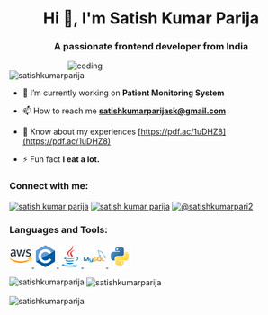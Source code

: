 <h1 align="center">Hi 👋, I'm Satish Kumar Parija</h1>
<h3 align="center">A passionate frontend developer from India</h3>
<img align="right" alt="coding" width="400" src="https://camo.githubusercontent.com/19db51af5f90f1b152bc0b9078f5fe97053955be5074f03f17019c70345bdcdb/68747470733a2f2f6d69726f2e6d656469756d2e636f6d2f6d61782f313336302f302a37513379765349765f7430696f4a2d5a2e676966">

<p align="left"> <img src="https://komarev.com/ghpvc/?username=satishkumarparija&label=Profile%20views&color=0e75b6&style=flat" alt="satishkumarparija" /> </p>

- 🔭 I’m currently working on **Patient Monitoring System**

- 📫 How to reach me **satishkumarparijask@gmail.com**

- 📄 Know about my experiences [https://pdf.ac/1uDHZ8](https://pdf.ac/1uDHZ8)

- ⚡ Fun fact **I eat a lot.**

<h3 align="left">Connect with me:</h3>
<p align="left">
<a href="https://linkedin.com/in/satish kumar parija" target="blank"><img align="center" src="https://raw.githubusercontent.com/rahuldkjain/github-profile-readme-generator/master/src/images/icons/Social/linked-in-alt.svg" alt="satish kumar parija" height="30" width="40" /></a>
<a href="https://fb.com/satish kumar parija" target="blank"><img align="center" src="https://raw.githubusercontent.com/rahuldkjain/github-profile-readme-generator/master/src/images/icons/Social/facebook.svg" alt="satish kumar parija" height="30" width="40" /></a>
<a href="https://www.hackerrank.com/@satishkumarpari2" target="blank"><img align="center" src="https://raw.githubusercontent.com/rahuldkjain/github-profile-readme-generator/master/src/images/icons/Social/hackerrank.svg" alt="@satishkumarpari2" height="30" width="40" /></a>
</p>

<h3 align="left">Languages and Tools:</h3>
<p align="left"> <a href="https://aws.amazon.com" target="_blank" rel="noreferrer"> <img src="https://raw.githubusercontent.com/devicons/devicon/master/icons/amazonwebservices/amazonwebservices-original-wordmark.svg" alt="aws" width="40" height="40"/> </a> <a href="https://www.cprogramming.com/" target="_blank" rel="noreferrer"> <img src="https://raw.githubusercontent.com/devicons/devicon/master/icons/c/c-original.svg" alt="c" width="40" height="40"/> </a> <a href="https://www.java.com" target="_blank" rel="noreferrer"> <img src="https://raw.githubusercontent.com/devicons/devicon/master/icons/java/java-original.svg" alt="java" width="40" height="40"/> </a> <a href="https://www.mysql.com/" target="_blank" rel="noreferrer"> <img src="https://raw.githubusercontent.com/devicons/devicon/master/icons/mysql/mysql-original-wordmark.svg" alt="mysql" width="40" height="40"/> </a> <a href="https://www.python.org" target="_blank" rel="noreferrer"> <img src="https://raw.githubusercontent.com/devicons/devicon/master/icons/python/python-original.svg" alt="python" width="40" height="40"/> </a> </p>

<p><img align="left" src="https://github-readme-stats.vercel.app/api/top-langs?username=satishkumarparija&show_icons=true&locale=en&layout=compact" alt="satishkumarparija" /></p>

<p>&nbsp;<img align="center" src="https://github-readme-stats.vercel.app/api?username=satishkumarparija&show_icons=true&locale=en" alt="satishkumarparija" /></p>

<p><img align="center" src="https://github-readme-streak-stats.herokuapp.com/?user=satishkumarparija&" alt="satishkumarparija" /></p>
